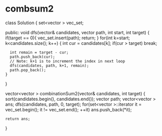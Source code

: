 # combsum2
class Solution {
  set<vector<int> > vec_set;

public:
  void dfs(vector<int>& candidates, vector<int> path, int start, int target) {
    if(target == 0){
      vec_set.insert(path);
      return;
    }
    for(int k=start; k<candidates.size(); k++) {
      int cur = candidates[k];
      if(cur > target) break;

      int remain = target - cur;
      path.push_back(cur);
      // Note: k+1 is to increment the index in next loop
      dfs(candidates, path, k+1, remain); 
      path.pop_back();
    }
  }

  vector<vector<int> > combinationSum2(vector<int>& candidates, int target) {
    sort(candidates.begin(), candidates.end());
    vector<int> path;
    vector<vector<int> > ans;
    dfs(candidates, path, 0, target);
    for(set<vector<int> >::iterator it = vec_set.begin(); it != vec_set.end(); ++it)
      ans.push_back(*it);

    return ans;
  }
